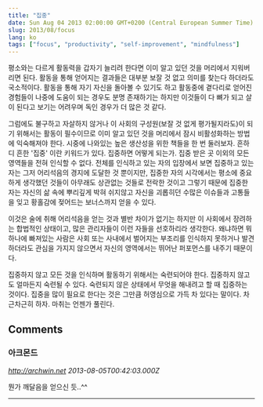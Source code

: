 ```yaml
---
title: "집중"
date: Sun Aug 04 2013 02:00:00 GMT+0200 (Central European Summer Time)
slug: 2013/08/focus
lang: ko
tags: ["focus", "productivity", "self-improvement", "mindfulness"]
---
```


평소와는 다르게 활동력을 갑자기 늘리려 한다면 이미 알고 있던 것을 머리에서 지워버리면 된다. 활동을 통해 얻어지는 결과들은 대부분 보잘 것 없고 의미를 찾는다 하더라도 국소적이다. 활동을 통해 자기 자신을 돌아볼 수 있기도 하고 활동중에 곁다리로 얻어진 경험들이 나중에 도움이 되는 경우도 분명 존재하기는 하지만 이것들이 다 뼈가 되고 살이 된다고 보기는 어려우며 독인 경우가 더 많은 것 같다.

그럼에도 불구하고 자살하지 않거나 이 사회의 구성원(보잘 것 없게 평가될지라도)이 되기 위해서는 활동이 필수이므로 이미 알고 있던 것을 머리에서 잠시 비활성화하는 방법에 익숙해져야 한다. 시중에 나와있는 높은 생산성을 위한 책들을 한 번 둘러보자. 흔하디 흔한 '집중' 이란 키워드가 있다. 집중하면 어떻게 되는가. 집중 받은 곳 이외의 모든 영역들을 전혀 인식할 수 없다. 전체를 인식하고 있는 자의 입장에서 보면 집중하고 있는 자는 그저 어리석음의 경지에 도달한 것 뿐이지만, 집중한 자의 시각에서는 평소에 중요하게 생각했던 것들이 아무래도 상관없는 것들로 전락한 것이고 그렇기 때문에 집중한 자는 자신의 삶 속에 뿌리깊게 박혀 쉬지않고 자신을 괴롭히던 수많은 이슈들과 고통들을 잊고 황홀감에 젖어드는 보너스까지 얻을 수 있다.

이것은 술에 취해 어리석음을 얻는 것과 별반 차이가 없기는 하지만 이 사회에서 장려하는 합법적인 상태이고, 많은 관리자들이 이런 자들을 선호하리라 생각한다. 왜냐하면 뭐 하나에 빠져있는 사람은 사회 또는 사내에서 벌어지는 부조리를 인식하지 못하거나 발견하더라도 관심을 가지지 않으면서 자신의 영역에서는 뛰어난 퍼포먼스를 내주기 때문이다.

집중하지 않고 모든 것을 인식하며 활동하기 위해서는 숙련되어야 한다. 집중하지 않고도 얼마든지 숙련될 수 있다. 숙련되지 않은 상태에서 무엇을 해내려고 할 때 집중하는 것이다. 집중을 많이 필요로 한다는 것은 그만큼 허영심으로 가득 차 있다는 말이다. 차근차근히 하자. 마취는 언젠가 풀린다.

## Comments

### 아크몬드
*http://archwin.net*
*2013-08-05T00:42:03.000Z*

뭔가 깨달음을 얻으신 듯..^^

---
